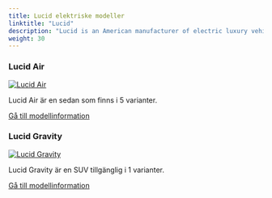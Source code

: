 ```yaml
---
title: Lucid elektriske modeller
linktitle: "Lucid"
description: "Lucid is an American manufacturer of electric luxury vehicles that was founded in 2007 as a battery company. It rebranded as Lucid Motors in 2016 and announced its first model, the Lucid Air, a high-performance sedan with a range of up to 516 miles. Lucid also plans to launch an electric SUV, the Lucid Gravity, in 2024."
weight: 30
---
```

<!-- markdownlint-disable MD033 -->
<!-- markdownlint-disable MD010 -->


<div class="container p-3 mb-4 bg-body-tertiary rounded border">
<h3> Lucid Air</h3>
	<div class="row">
		<div class="col col-12 col-md-6">
			<a href="air"><img src="https://media.evkx.net/multimedia/models/lucid/air/air_dream_edition_performance/main_1_st.jpg" class="img-fluid" alt="Lucid Air" ></a>
		</div>
		<div class="col col-12 col-md-6">
<p>
Lucid Air är en sedan som finns i 5 varianter.
</p>
	<a href="air/" class="btn btn-outline-primary" role="button">Gå till modellinformation</a>
		</div>
	</div>
</div>
<div class="container p-3 mb-4 bg-body-tertiary rounded border">
<h3> Lucid Gravity</h3>
	<div class="row">
		<div class="col col-12 col-md-6">
			<a href="gravity"><img src="https://media.evkx.net/multimedia/models/lucid/gravity/gravity_dream_edition/main_1_st.jpeg" class="img-fluid" alt="Lucid Gravity" ></a>
		</div>
		<div class="col col-12 col-md-6">
<p>
Lucid Gravity är en SUV tillgänglig i 1 varianter.
</p>
	<a href="gravity/" class="btn btn-outline-primary" role="button">Gå till modellinformation</a>
		</div>
	</div>
</div>
